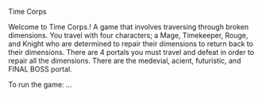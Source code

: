 Time Corps

Welcome to Time Corps.! A game that involves traversing through broken dimensions. You travel with four characters; a Mage, Timekeeper, Rouge, and Knight who are determined to repair their dimensions to return back to their dimensions. There are 4 portals you must travel and defeat in order to repair all the dimensions. There are the medevial, acient, futuristic, and FINAL BOSS portal.

To run the game:
...

